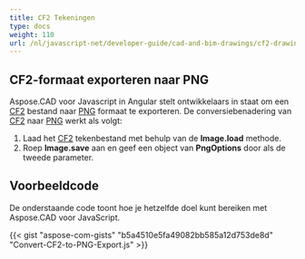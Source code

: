 ```yaml
---
title: CF2 Tekeningen
type: docs
weight: 110
url: /nl/javascript-net/developer-guide/cad-and-bim-drawings/cf2-drawings/
---
```


## **CF2-formaat exporteren naar PNG**

Aspose.CAD voor Javascript in Angular stelt ontwikkelaars in staat om een [CF2](https://docs.fileformat.com/cad/cf2/) bestand naar [PNG](https://docs.fileformat.com/image/png/) formaat te exporteren.
De conversiebenadering van [CF2](https://docs.fileformat.com/cad/cf2/) naar [PNG](https://docs.fileformat.com/image/png/) werkt als volgt:

1. Laad het [CF2](https://docs.fileformat.com/cad/cf2/) tekenbestand met behulp van de **Image.load** methode.
2. Roep **Image.save** aan en geef een object van **PngOptions** door als de tweede parameter.

## Voorbeeldcode

De onderstaande code toont hoe je hetzelfde doel kunt bereiken met Aspose.CAD voor JavaScript.

{{< gist "aspose-com-gists" "b5a4510e5fa49082bb585a12d753de8d" "Convert-CF2-to-PNG-Export.js" >}}
